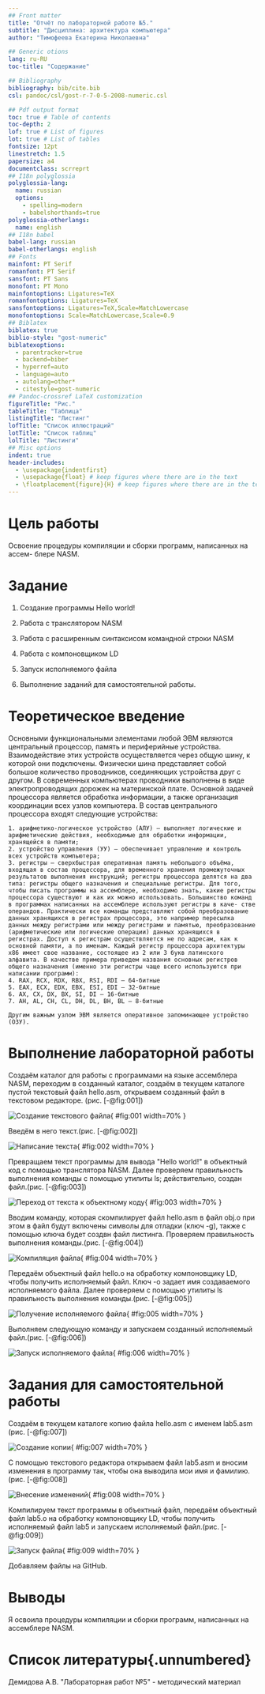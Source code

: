 ```yaml
---
## Front matter
title: "Отчёт по лабораторной работе №5."
subtitle: "Дисциплина: архитектура компьютера"
author: "Тимофеева Екатерина Николаевна"

## Generic otions
lang: ru-RU
toc-title: "Содержание"

## Bibliography
bibliography: bib/cite.bib
csl: pandoc/csl/gost-r-7-0-5-2008-numeric.csl

## Pdf output format
toc: true # Table of contents
toc-depth: 2
lof: true # List of figures
lot: true # List of tables
fontsize: 12pt
linestretch: 1.5
papersize: a4
documentclass: scrreprt
## I18n polyglossia
polyglossia-lang:
  name: russian
  options:
	- spelling=modern
	- babelshorthands=true
polyglossia-otherlangs:
  name: english
## I18n babel
babel-lang: russian
babel-otherlangs: english
## Fonts
mainfont: PT Serif
romanfont: PT Serif
sansfont: PT Sans
monofont: PT Mono
mainfontoptions: Ligatures=TeX
romanfontoptions: Ligatures=TeX
sansfontoptions: Ligatures=TeX,Scale=MatchLowercase
monofontoptions: Scale=MatchLowercase,Scale=0.9
## Biblatex
biblatex: true
biblio-style: "gost-numeric"
biblatexoptions:
  - parentracker=true
  - backend=biber
  - hyperref=auto
  - language=auto
  - autolang=other*
  - citestyle=gost-numeric
## Pandoc-crossref LaTeX customization
figureTitle: "Рис."
tableTitle: "Таблица"
listingTitle: "Листинг"
lofTitle: "Список иллюстраций"
lotTitle: "Список таблиц"
lolTitle: "Листинги"
## Misc options
indent: true
header-includes:
  - \usepackage{indentfirst}
  - \usepackage{float} # keep figures where there are in the text
  - \floatplacement{figure}{H} # keep figures where there are in the text
---
```


# Цель работы

Освоение процедуры компиляции и сборки программ, написанных на ассем-
блере NASM.

# Задание

1. Создание программы Hello world!

2. Работа с транслятором NASM

3. Работа с расширенным синтаксисом командной строки NASM

4. Работа с компоновщиком LD

5. Запуск исполняемого файла

6. Выполнение заданий для самостоятельной работы.


# Теоретическое введение

Основными функциональными элементами любой ЭВМ являются центральный процессор, память и периферийные устройства. Взаимодействие этих устройств осуществляется через общую шину, к которой они подключены. Физически шина представляет собой большое количество проводников, соединяющих устройства друг с другом. В современных компьютерах проводники выполнены в виде электропроводящих дорожек на материнской плате. Основной задачей процессора является обработка информации, а также организация координации всех узлов компьютера. В состав центрального процессора входят следующие устройства:

    1. арифметико-логическое устройство (АЛУ) — выполняет логические и арифметические действия, необходимые для обработки информации, хранящейся в памяти;
    2. устройство управления (УУ) — обеспечивает управление и контроль всех устройств компьютера;
    3. регистры — сверхбыстрая оперативная память небольшого объёма, входящая в состав процессора, для временного хранения промежуточных результатов выполнения инструкций; регистры процессора делятся на два типа: регистры общего назначения и специальные регистры. Для того, чтобы писать программы на ассемблере, необходимо знать, какие регистры процессора существуют и как их можно использовать. Большинство команд в программах написанных на ассемблере используют регистры в каче- стве операндов. Практически все команды представляют собой преобразование данных хранящихся в регистрах процессора, это например пересылка данных между регистрами или между регистрами и памятью, преобразование (арифметические или логические операции) данных хранящихся в регистрах. Доступ к регистрам осуществляется не по адресам, как к основной памяти, а по именам. Каждый регистр процессора архитектуры x86 имеет свое название, состоящее из 2 или 3 букв латинского алфавита. В качестве примера приведем названия основных регистров общего назначения (именно эти регистры чаще всего используются при написании программ):
    4. RAX, RCX, RDX, RBX, RSI, RDI — 64-битные
    5. EAX, ECX, EDX, EBX, ESI, EDI — 32-битные
    6. AX, CX, DX, BX, SI, DI — 16-битные
    7. AH, AL, CH, CL, DH, DL, BH, BL — 8-битные
    
    Другим важным узлом ЭВМ является оперативное запоминающее устройство (ОЗУ). 

# Выполнение лабораторной работы

Создаём каталог для работы с программами на языке ассемблера NASM, переходим в созданный каталог, создаём в текущем каталоге пустой текстовый файл hello.asm, открываем созданный файл в текстовом редакторе. (рис. [-@fig:001])

![Создание текстового файла](./image/r1){ #fig:001 width=70% }

Введём в него текст.(рис. [-@fig:002])

![Написание текста](./image/r2){ #fig:002 width=70% }

Превращаем текст программы для вывода "Hello world!" в объектный код с помощью транслятора NASM. Далее проверяем правильность выполнения команды с помощью утилиты ls; действительно, создан файл.(рис. [-@fig:003])

![Переход от текста к объектному коду](./image/r3){ #fig:003 width=70% }

Вводим команду, которая скомпилирует файл hello.asm в файл obj.o при этом в файл будут включены символы для отладки (ключ -g), также с помощью ключа будет создвн файл листинга. Проверяем правильность выполнения команды.(рис. [-@fig:004])

![Компиляция файла](./image/r4){ #fig:004 width=70% }

Передаём объектный файл hello.o на обработку компоновщику LD, чтобы получить исполняемый файл. Ключ -о задает имя создаваемого исполняемого файла. Далее проверяем с помощью утилиты ls правильность выполнения команды.(рис. [-@fig:005])

![Получение исполняемого файла](./image/r5){ #fig:005 width=70% }

Выполняем следующую команду и запускаем созданный исполняемый файл.(рис. [-@fig:006])

![Запуск исполняемого файла](./image/r6){ #fig:006 width=70% }

# Задания для самостоятельной работы

Создаём в текущем каталоге копию файла hello.asm с именем lab5.asm (рис. [-@fig:007])

![Создание копии](./image/r7){ #fig:007 width=70% }

С помощью текстового редактора открываем файл lab5.asm и вносим изменения в программу так, чтобы она выводила мои имя и фамилию.(рис. [-@fig:008])

![Внесение изменений](./image/r8){ #fig:008 width=70% }

Компилируем текст программы в объектный файл, передаём объектный файл lab5.o на обработку компоновщику LD, чтобы получить исполняемый файл lab5 и запускаем исполняемый файл.(рис. [-@fig:009])

![Запуск файла](./image/r9){ #fig:009 width=70% }

Добавляем файлы на GitHub.

# Выводы

Я освоила процедуры компиляции и сборки программ, написанных на ассемблере NASM.

# Список литературы{.unnumbered}

Демидова А.В. "Лабораторная работ №5" - методический материал
